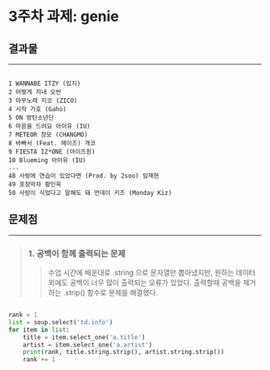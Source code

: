 # 3주차 과제: genie

## 결과물

---
```

1 WANNABE ITZY (있지)
2 어떻게 지내 오반
3 아무노래 지코 (ZICO)
4 시작 가호 (Gaho)
5 ON 방탄소년단
6 마음을 드려요 아이유 (IU)
7 METEOR 창모 (CHANGMO)
8 바빠서 (Feat. 헤이즈) 개코
9 FIESTA IZ*ONE (아이즈원)
10 Blueming 아이유 (IU)
...
48 사랑에 연습이 있었다면 (Prod. by 2soo) 임재현
49 포장마차 황인욱
50 사랑이 식었다고 말해도 돼 먼데이 키즈 (Monday Kiz)

```

## 문제점

---

> ### 1. 공백이 함께 출력되는 문제
>
> > 수업 시간에 배운대로 .string 으로 문자열만 뽑아냈지만, 원하는 데이터 외에도 공백이 너무 많이 출력되는 오류가 있었다. 출력할때 공백을 제거하는 .strip() 함수로 문제를 해결했다.

```python

rank = 1
list = soup.select('td.info')
for item in list:
    title = item.select_one('a.title')
    artist = item.select_one('a.artist')
    print(rank, title.string.strip(), artist.string.strip())
    rank += 1

```